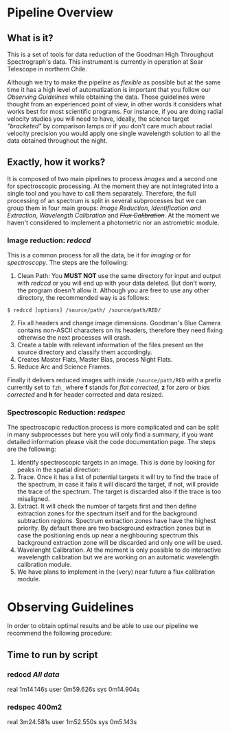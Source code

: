 # Pipeline Overview

## What is it?

This is a set of tools for data reduction of the Goodman High Throughput Spectrograph's data. 
This instrument is currently in operation at Soar Telescope in northern Chile. 

Although we try to make the pipeline as _flexible_ as possible but at the same time it has a high level of
automatization is important that you follow our _Observing Guidelines_ while obtaining the data.
Those guidelines were thought from an experienced point of view, in other words it considers what
works best for most scientific programs. For instance, if you are doing radial velocity studies
you will need to have, ideally, the science target _"bracketed"_ by comparison lamps or if you don't
care much about radial velocity precision you would apply one single wavelength solution to all the
data obtained throughout the night.
 
## Exactly, how it works?

It is composed of two main pipelines to process _images_ and a second one for spectroscopic processing.
At the moment they are not integrated into a single tool and you have to call them separately. Therefore,
the full processing of an spectrum is split in several subprocesses but we can group them in four main
groups: _Image Reduction_, _Identification and Extraction_, _Wavelength Calibration_ 
and <strike>_Flux Calibration_</strike>. At the moment we haven't considered to implement a photometric nor
an astrometric module.


### Image reduction: _redccd_
This is a common process for all the data, be it for _imaging_ or for _spectroscopy_. The steps 
are the following:

1. Clean Path: You **MUST NOT** use the same directory for input and output with _redccd_ or you will 
  end up with your data deleted. But don't worry, the program doesn't allow it. Although you are free 
  to use any other directory, the recommended way is as follows:
  ```shell
  $ redccd [options] /source/path/ /source/path/RED/
  ```
 
2. Fix all headers and change image dimensions. Goodman's Blue Camera contains non-ASCII characters
on its headers, therefore they need fixing otherwise the next processes will crash.
3. Create a table with relevant information of the files present on the source directory and classify 
them accordingly.
4. Creates Master Flats, Master Bias, process Night Flats.
5. Reduce Arc and Science Frames.

Finally it delivers reduced images with inside `/source/path/RED` with a prefix currently set
to `fzh_` where **f** stands for _flat corrected_, **z** for _zero_ or _bias corrected_ and
**h** for header corrected and data resized.

### Spectroscopic Reduction: _redspec_
The spectroscopic reduction process is more complicated and can  be split in many subprocesses but here
you will only find a summary, if you want detailed information please visit the code documentation page.
The steps are the following:

1. Identify spectroscopic targets in an image. This is done by looking for peaks in the spatial
direction:
2. Trace. Once it has a list of potential targets it will try to find the trace of the spectrum, in
case it fails it will discard the target, if not, will provide the trace of the spectrum. The target
is discarded also if the trace is too misaligned.
3. Extract. It will check the number of targets first and then define extraction zones
for the spectrum itself and for the background subtraction regions. Spectrum extraction
zones have have the highest priority. By default there are two background extraction zones 
but in case the positioning ends up near a neighbouring spectrum this background extraction
zone will be discarded and only one will be used.
4. Wavelenght Calibration. At the moment is only possible to do interactive wavelength
calibration  but we are working on an automatic wavelength calibration module.
5. We have plans to implement in the (very) near future a flux calibration module.

# Observing Guidelines
In order to obtain optimal results and be able to use our pipeline we recommend the following
procedure:

## Time to run by script
### redccd _All data_

real	1m14.146s
user	0m59.626s
sys	0m14.904s

### redspec 400m2
real	3m24.581s
user	1m52.550s
sys	0m5.143s
